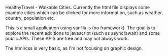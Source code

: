 HealthyTravel - Walkable Cities. Currently the html file displays some example cities which can be clicked for more information, such as weather, country, population etc. 

This is a small application using vanilla js (no framework). The goal is to explore the recent additions to javascript (such as async/await) and some public APIs. These APIS are free and may not always work. 

The html/css is very basic, as I'm not focusing on graphic design.

